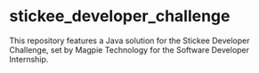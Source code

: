 # stickee_developer_challenge
This repository features a Java solution for the Stickee Developer Challenge, set by Magpie Technology for the Software Developer Internship.

